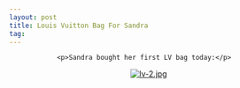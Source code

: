 ```yaml
---
layout: post
title: Louis Vuitton Bag For Sandra
tag: 
---
```



                <p>Sandra bought her first LV bag today:</p>
<div style="text-align: center;"><a href='/uploads/lv-2.jpg' title='lv-2.jpg'><img src='/uploads/lv-2.thumbnail.jpg' alt='lv-2.jpg' /></a></div>
            
